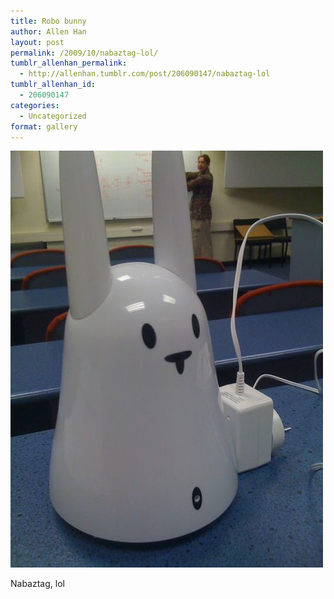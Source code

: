 ```yaml
---
title: Robo bunny
author: Allen Han
layout: post
permalink: /2009/10/nabaztag-lol/
tumblr_allenhan_permalink:
  - http://allenhan.tumblr.com/post/206090147/nabaztag-lol
tumblr_allenhan_id:
  - 206090147
categories:
  - Uncategorized
format: gallery
---
```

[<img class="alignnone size-full wp-image-463" alt="tumblr_kr40nkKQYk1qzkacto1_" src="/images/uploads/2013/03/tumblr_kr40nkKQYk1qzkacto1_.jpg" width="500" height="667" />][1]

Nabaztag, lol

 [1]: /images/uploads/2013/03/tumblr_kr40nkKQYk1qzkacto1_.jpg
